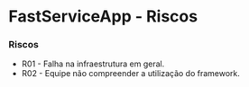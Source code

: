﻿# FastServiceApp - Riscos

### Riscos

- R01 - Falha na infraestrutura em geral.
- R02 - Equipe não compreender a utilização do framework.
